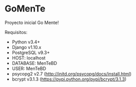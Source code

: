 # GoMenTe
Proyecto inicial Go Mente!

Requisitos:
  * Python v3.4+
  * Django v1.10.x
  * PostgreSQL v9.3+
   * HOST: localhost
   * DATABASE: MenTeBD
   * USER: MenTeBD
  * psycopg2 v2.7 (http://initd.org/psycopg/docs/install.html)
  * bcrypt v3.1.3 (https://pypi.python.org/pypi/bcrypt/3.1.3)
